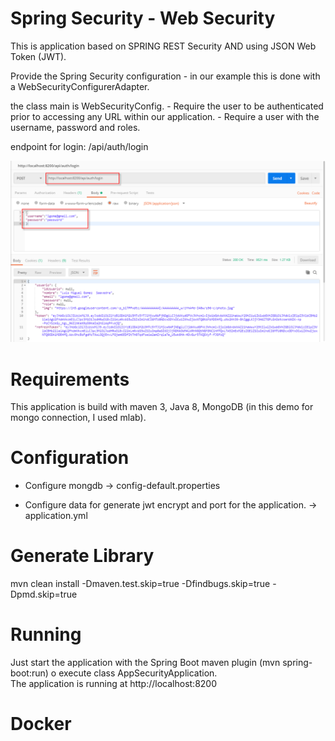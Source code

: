 Spring Security - Web Security
==========================

This is application based on SPRING REST Security AND using JSON Web Token (JWT). 

Provide the Spring Security configuration - in our example this is done with a WebSecurityConfigurerAdapter.

the class main is WebSecurityConfig.
	- Require the user to be authenticated prior to accessing any URL within our application.
	- Require a user with the username, password and roles.
	

endpoint for login: /api/auth/login 
	
![Screenshot from running application](img/login.png?raw=true "Screenshot JWT Spring Security Demo")

# Requirements

  This application is build with maven 3, Java 8, MongoDB (in this demo for mongo connection, I used mlab). 

# Configuration

 - Configure mongdb -> config-default.properties
  	
 - Configure data for generate jwt encrypt and port for the application. -> application.yml	

# Generate Library

   mvn clean install -Dmaven.test.skip=true -Dfindbugs.skip=true -Dpmd.skip=true

# Running

   Just start the application with the Spring Boot maven plugin (mvn spring-boot:run) o execute class AppSecurityApplication.	
   The application is running at http://localhost:8200
   
# Docker


   

